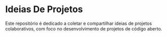 
# Ideias De Projetos

Este repositório é dedicado a coletar e compartilhar ideias de projetos colaborativos, com foco no desenvolvimento de projetos de código aberto.
